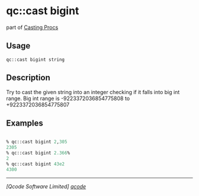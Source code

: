 qc::cast bigint
================

part of [Casting Procs](../cast.md)

Usage
-----
`qc::cast bigint string`

Description
-----------
Try to cast the given string into an integer checking if it falls into big int range.
Big int range is -9223372036854775808 to +9223372036854775807

Examples
--------
```tcl

% qc::cast bigint 2,305
2305
% qc::cast bigint 2.366%
2
% qc::cast bigint 43e2
4300

```

----------------------------------
*[Qcode Software Limited] [qcode]*

[qcode]: http://www.qcode.co.uk "Qcode Software"
